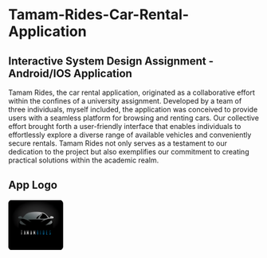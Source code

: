 # Tamam-Rides-Car-Rental-Application
## Interactive System Design Assignment - Android/IOS Application
Tamam Rides, the car rental application, originated as a collaborative effort within the confines of a university assignment. Developed by a team of three individuals, myself included, the application was conceived to provide users with a seamless platform for browsing and renting cars. Our collective effort brought forth a user-friendly interface that enables individuals to effortlessly explore a diverse range of available vehicles and conveniently secure rentals. Tamam Rides not only serves as a testament to our dedication to the project but also exemplifies our commitment to creating practical solutions within the academic realm.
## App Logo
<img src="assets/images/Screenshot 2023-05-31 210931.png" alt="AppLogo" height=100 width=110/>
